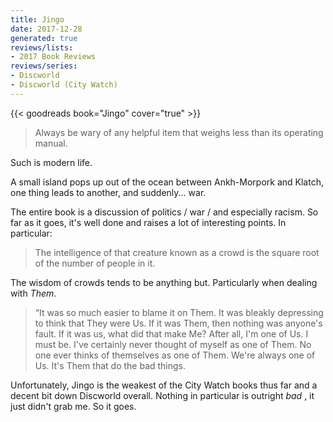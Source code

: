 ```yaml
---
title: Jingo
date: 2017-12-28
generated: true
reviews/lists:
- 2017 Book Reviews
reviews/series:
- Discworld
- Discworld (City Watch)
---
```

{{< goodreads book="Jingo" cover="true" >}}

> Always be wary of any helpful item that weighs less than its operating manual.

Such is modern life.  

<!--more-->

A small island pops up out of the ocean between Ankh-Morpork and Klatch, one thing leads to another, and suddenly... war.  

The entire book is a discussion of politics / war / and especially racism. So far as it goes, it's well done and raises a lot of interesting points. In particular:  

> The intelligence of that creature known as a crowd is the square root of the number of people in it.

The wisdom of crowds tends to be anything but. Particularly when dealing with _Them_.  

> “It was so much easier to blame it on Them. It was bleakly depressing to think that They were Us. If it was Them, then nothing was anyone's fault. If it was us, what did that make Me? After all, I'm one of Us. I must be. I've certainly never thought of myself as one of Them. No one ever thinks of themselves as one of Them. We're always one of Us. It's Them that do the bad things.

Unfortunately, Jingo is the weakest of the City Watch books thus far and a decent bit down Discworld overall. Nothing in particular is outright _bad_ , it just didn't grab me. So it goes.  


